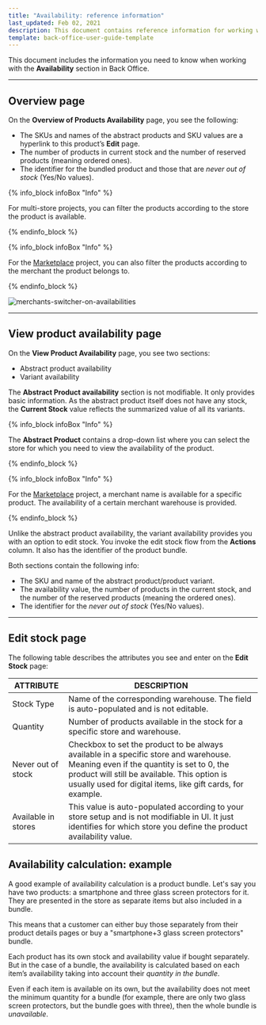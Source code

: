 ```yaml
---
title: "Availability: reference information"
last_updated: Feb 02, 2021
description: This document contains reference information for working with the Availability section in Back Office.
template: back-office-user-guide-template
---
```


This document includes the information you need to know when working with the **Availability** section in Back Office.

---

## Overview page

On the **Overview of Products Availability** page, you see the following:

* The SKUs and names of the abstract products and SKU values are a hyperlink to this product’s **Edit** page.
* The number of products in current stock and the number of reserved products (meaning ordered ones).
* The identifier for the bundled product and those that are *never out of stock* (Yes/No values).

{% info_block infoBox "Info" %}

For multi-store projects, you can filter the products according to the store the product is available.

{% endinfo_block %}

{% info_block infoBox "Info" %}

For the [Marketplace](/docs/marketplace/user/intro-to-the-spryker-marketplace/marketplace-concept.html) project, you can also filter the products according to the merchant the product belongs to.

{% endinfo_block %}

![merchants-switcher-on-availabilities](https://spryker.s3.eu-central-1.amazonaws.com/docs/User+Guides/Back+Office+User+Guides/Availability/availability-reference-information/merchants-switcher-on-availabilities.gif)

---

## View product availability page

On the **View Product Availability** page, you see two sections:

* Abstract product availability
* Variant availability

The **Abstract Product availability** section is not modifiable. It only provides basic information. As the abstract product itself does not have any stock, the **Current Stock** value reflects the summarized value of all its variants.


{% info_block infoBox "Info" %}

The **Abstract Product** contains a drop-down list where you can select the store for which you need to view the availability of the product.

{% endinfo_block %}

{% info_block infoBox "Info" %}

For the [Marketplace](/docs/marketplace/user/intro-to-the-spryker-marketplace/marketplace-concept.html) project, a merchant name is available for a specific product. The availability of a certain merchant warehouse is provided.

{% endinfo_block %}

Unlike the abstract product availability, the variant availability provides you with an option to edit stock. You invoke the edit stock flow from the **Actions** column. It also has the identifier of the product bundle.

Both sections contain the following info:

* The SKU and name of the abstract product/product variant.
* The availability value, the number of products in the current stock, and the number of the reserved products (meaning the ordered ones).
* The identifier for the *never out of stock* (Yes/No values).

---

## Edit stock page

The following table describes the attributes you see and enter on the **Edit Stock** page:

| ATTRIBUTE | DESCRIPTION |
|-|-|
| Stock Type | Name of the corresponding warehouse. The field is auto-populated and is not editable. |
| Quantity | Number of products available in the stock for a specific store and warehouse. |
| Never out of stock | Checkbox to set the product to be always available in a specific store and warehouse. Meaning even if the quantity is set to 0, the product will still be available. This option is usually used for digital items, like gift cards, for example. |
| Available in stores | This value is auto-populated according to your store setup and is not modifiable in UI. It just identifies for which store you define the product availability value. |

## Availability calculation: example

A good example of availability calculation is a product bundle.
Let's say you have two products: a smartphone and three glass screen protectors for it. They are presented in the store as separate items but also included in a bundle.

This means that a customer can either buy those separately from their product details pages or buy a "smartphone+3 glass screen protectors" bundle.

Each product has its own stock and availability value if bought separately.
But in the case of a bundle, the availability is calculated based on each item’s availability taking into account their *quantity in the bundle*.

Even if each item is available on its own, but the availability does not meet the minimum quantity for a bundle (for example, there are only two glass screen protectors, but the bundle goes with three), then the whole bundle is *unavailable*.
